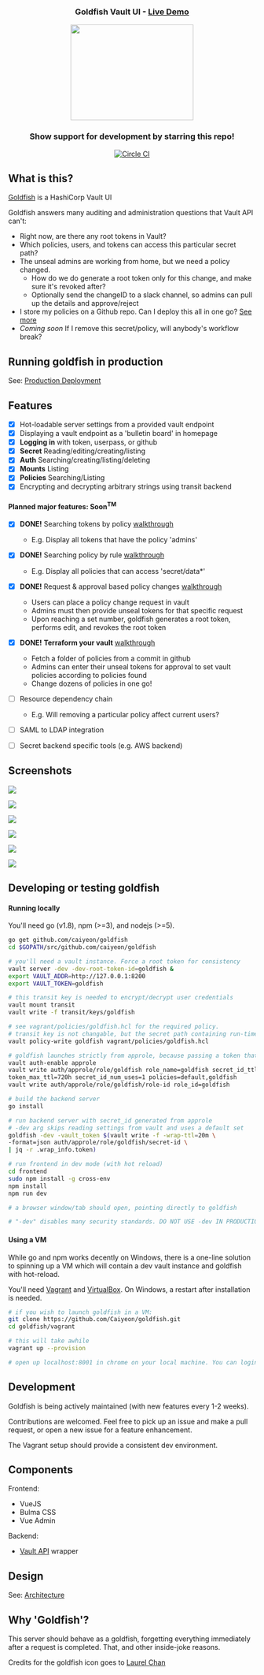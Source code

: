 <div align="center">

<h3>Goldfish Vault UI - <a href="https://vault-ui.io">Live Demo</a></h3>

<p><img width="250" height="194" src="https://github.com/Caiyeon/goldfish/blob/master/frontend/client/assets/logo%402x.png"></p>

<h3>Show support for development by starring this repo!</a></h3>

<a href="https://circleci.com/gh/Caiyeon/goldfish"><img src="https://circleci.com/gh/Caiyeon/goldfish.svg?style=svg" alt="Circle CI"></a>

</div>

## What is this?

[Goldfish](https://vault-ui.io) is a HashiCorp Vault UI

Goldfish answers many auditing and administration questions that Vault API can't:

* Right now, are there any root tokens in Vault?
* Which policies, users, and tokens can access this particular secret path?
* The unseal admins are working from home, but we need a policy changed.
	* How do we do generate a root token only for this change, and make sure it's revoked after?
	* Optionally send the changeID to a slack channel, so admins can pull up the details and approve/reject
* I store my policies on a Github repo. Can I deploy this all in one go? [See more](https://github.com/Caiyeon/goldfish/wiki/Features#request-policy-change-by-github-commit)
* *Coming soon* If I remove this secret/policy, will anybody's workflow break?


<!--
-->
## Running goldfish in production

See: [Production Deployment](https://github.com/Caiyeon/goldfish/wiki/Production-Deployment)



<!--
-->
## Features

* [x] Hot-loadable server settings from a provided vault endpoint
* [x] Displaying a vault endpoint as a 'bulletin board' in homepage
* [x] **Logging in** with token, userpass, or github
* [x] **Secret** Reading/editing/creating/listing
* [x] **Auth** Searching/creating/listing/deleting
* [x] **Mounts** Listing
* [x] **Policies** Searching/Listing
* [x] Encrypting and decrypting arbitrary strings using transit backend

#### Planned major features: Soon<sup>TM</sup>
* [x] **DONE!** Searching tokens by policy [walkthrough](https://github.com/Caiyeon/goldfish/wiki/Features#searching-tokens)
	- E.g. Display all tokens that have the policy 'admins'
* [x] **DONE!** Searching policy by rule [walkthrough](https://github.com/Caiyeon/goldfish/wiki/Features#searching-policies)
	- E.g. Display all policies that can access 'secret/data*'
* [x] **DONE!** Request & approval based policy changes [walkthrough](https://github.com/Caiyeon/goldfish/wiki/Features#policy-change-requests)
	- Users can place a policy change request in vault
	- Admins must then provide unseal tokens for that specific request
	- Upon reaching a set number, goldfish generates a root token, performs edit, and revokes the root token
* [x] **DONE!** **Terraform your vault** [walkthrough](https://github.com/Caiyeon/goldfish/wiki/Features#request-policy-change-by-github-commit)
	- Fetch a folder of policies from a commit in github
	- Admins can enter their unseal tokens for approval to set vault policies according to policies found
	- Change dozens of policies in one go!
* [ ] Resource dependency chain
	- E.g. Will removing a particular policy affect current users?
* [ ] SAML to LDAP integration
* [ ] Secret backend specific tools (e.g. AWS backend)



<!--
-->
## Screenshots

![](screenshots/Login.png)


![](screenshots/Request.png)


![](screenshots/BulletinBoard.png)


![](screenshots/TokenCreator.png)


![](screenshots/Users.png)


![](screenshots/Policies.png)



<!--
-->
## Developing or testing goldfish

#### Running locally
You'll need go (v1.8), npm (>=3), and nodejs (>=5).

```bash
go get github.com/caiyeon/goldfish
cd $GOPATH/src/github.com/caiyeon/goldfish

# you'll need a vault instance. Force a root token for consistency
vault server -dev -dev-root-token-id=goldfish &
export VAULT_ADDR=http://127.0.0.1:8200
export VAULT_TOKEN=goldfish

# this transit key is needed to encrypt/decrypt user credentials
vault mount transit
vault write -f transit/keys/goldfish

# see vagrant/policies/goldfish.hcl for the required policy.
# transit key is not changable, but the secret path containing run-time settings can be changed
vault policy-write goldfish vagrant/policies/goldfish.hcl

# goldfish launches strictly from approle, because passing a token that humans can see would be silly
vault auth-enable approle
vault write auth/approle/role/goldfish role_name=goldfish secret_id_ttl=5m token_ttl=480h \
token_max_ttl=720h secret_id_num_uses=1 policies=default,goldfish
vault write auth/approle/role/goldfish/role-id role_id=goldfish

# build the backend server
go install

# run backend server with secret_id generated from approle
# -dev arg skips reading settings from vault and uses a default set
goldfish -dev -vault_token $(vault write -f -wrap-ttl=20m \
-format=json auth/approle/role/goldfish/secret-id \
| jq -r .wrap_info.token)

# run frontend in dev mode (with hot reload)
cd frontend
sudo npm install -g cross-env
npm install
npm run dev

# a browser window/tab should open, pointing directly to goldfish

# "-dev" disables many security standards. DO NOT USE -dev IN PRODUCTION!
```


#### Using a VM
While go and npm works decently on Windows, there is a one-line solution to spinning up a VM which will contain a dev vault instance and goldfish with hot-reload.

You'll need [Vagrant](https://www.vagrantup.com/downloads.html) and [VirtualBox](https://www.virtualbox.org/). On Windows, a restart after installation is needed.

```bash
# if you wish to launch goldfish in a VM:
git clone https://github.com/Caiyeon/goldfish.git
cd goldfish/vagrant

# this will take awhile
vagrant up --provision

# open up localhost:8001 in chrome on your local machine. You can login with token 'goldfish'
```



<!--
-->
## Development
Goldfish is being actively maintained (with new features every 1-2 weeks).

Contributions are welcomed. Feel free to pick up an issue and make a pull request, or open a new issue for a feature enhancement.

The Vagrant setup should provide a consistent dev environment.



<!--
-->
## Components

Frontend:
* VueJS
* Bulma CSS
* Vue Admin

Backend:
* [Vault API](https://godoc.org/github.com/hashicorp/vault/api) wrapper



<!--
-->
## Design

See: [Architecture](https://github.com/Caiyeon/goldfish/wiki/Architecture)



<!--
-->
## Why 'Goldfish'?

This server should behave as a goldfish, forgetting everything immediately after a request is completed. That, and other inside-joke reasons.

Credits for the goldfish icon goes to [Laurel Chan](https://www.linkedin.com/in/laurel-chan-11baa286)
